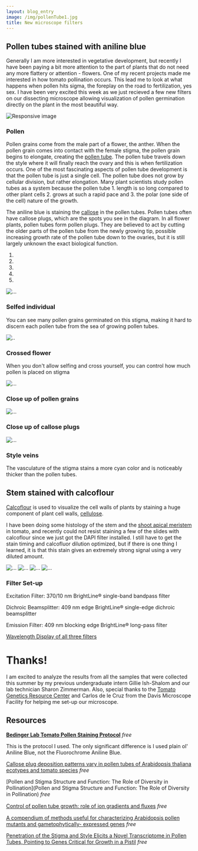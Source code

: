 ```yaml
---
layout: blog_entry
image: /img/pollenTube1.jpg
title: New microscope filters
---
```


##  Pollen tubes stained with aniline blue

Generally I am more interested in vegetative development, but recently I have been paying a bit more attention to the part of plants that do not need any more flattery or attention - flowers. One of my recent projects made me interested in how tomato pollination occurs.  This lead me to look at what happens when pollen hits sigma, the foreplay on the road to fertilization, yes sex.  I have been very excited this week as we just recieved a few new filters on our dissecting microscope allowing visualization of pollen germination directly on the plant in the most beautiful way. 

<img src="{{ site.baseurl }}/img/pollenFig.png" class="img-responsive" alt="Responsive image"> 

<!-- <div class="container">

  <div class="row">
    
    <div class="col-md-4 portfolio-item">
      <a href="#project-one"><img class="img-responsive" src="http://placehold.it/700x400"></a>
      <h3><a href="#project-one">Project One</a></h3>
      <p>Lorem ipsum dolor sit amet, consectetur adipiscing elit. Nam viverra euismod odio, gravida pellentesque urna varius vitae.</p>
    </div>

    <div class="col-md-4 portfolio-item">
      <a href="#project-two"><img class="img-responsive" src="http://placehold.it/700x400"></a>
      <h3><a href="#project-two">Project Two</a></h3>
      <p>Lorem ipsum dolor sit amet, consectetur adipiscing elit. Nam viverra euismod odio, gravida pellentesque urna varius vitae.</p>
    </div>

  </div>
  
</div><!-- /.container -->

### Pollen

Pollen grains come from the male part of a flower, the anther.  When the pollen grain comes into contact with the female stigma, the pollen grain begins to elongate, creating the [pollen tube](http://en.wikipedia.org/wiki/Pollen_tube). The pollen tube travels down the style where it will finally reach the ovary and this is when fertilization occurs. One of the most fascinating aspects of pollen tube development is that the pollen tube is just a single cell. The pollen tube does not grow by cellular division, but rather elongation. Many plant scientists study pollen tubes as a system because the pollen tube 1. length is so long compared to other plant cells 2. grows at such a rapid pace and 3. the polar (one side of the cell) nature of the growth.  

The aniline blue is staining the [callose](http://en.wikipedia.org/wiki/Callose) in the pollen tubes. Pollen tubes often have callose plugs, which are the spots you see in the diagram. In all flower plants, pollen tubes form pollen plugs.   They are believed to act by cutting the older parts of the pollen tube from the newly growing tip, possible increasing  growth rate of the pollen tube down to the ovaries, but it is still largely unknown the exact biological function.



<div id="carousel-example-generic" class="carousel slide">
  
  <!-- Indicators -->
  <ol class="carousel-indicators">
    <li data-target="#carousel-example-generic" data-slide-to="0" class="active"></li>
    <li data-target="#carousel-example-generic" data-slide-to="1"></li>
    <li data-target="#carousel-example-generic" data-slide-to="2"></li>
    <li data-target="#carousel-example-generic" data-slide-to="3"></li>
    <li data-target="#carousel-example-generic" data-slide-to="4"></li>
  </ol>

  <!-- Wrapper for slides -->
<div class="carousel-inner">
  <div class="item active">
    <img src="{{ site.baseurl }}/img/pollen04.jpg" alt="...">
    <div class="carousel-caption">
      <h3>Selfed individual</h3>
      <p>You can see many pollen grains germinated on this stigma, making it hard to discern each pollen tube from the sea of growing pollen tubes. </p>
    </div>
  </div>
     <div class="item">
        <img src="{{ site.baseurl }}/img/pollen01.jpg" alt="..">
      <div class="carousel-caption">
        <h3>Crossed flower</h3>
        <p>When you don't allow selfing and cross yourself, you can control how much pollen is placed on stigma</p>
      </div>
    </div>
  <div class="item">
    <img src="{{ site.baseurl }}/img/pollen05.jpg" alt="...">
    <div class="carousel-caption">
      <h3>Close up of pollen grains</h3>
    </div>
  </div>
   <div class="item">
    <img src="{{ site.baseurl }}/img/pollen03.jpg" alt="...">
    <div class="carousel-caption">
      <h3>Close up of callose plugs</h3>
    </div>
  </div>
  <div class="item">
    <img src="{{ site.baseurl }}/img/pollen02.jpg" alt="...">
    <div class="carousel-caption">
      <h3>Style veins</h3>
      <p>The vasculature  of the stigma stains a more cyan color and is noticeably thicker than the pollen tubes.</p>
    </div>
  </div>
</div>

  <!-- Controls -->
  <a class="left carousel-control" href="#carousel-example-generic" data-slide="prev">
    <span class="glyphicon glyphicon-chevron-left"></span>
  </a>
  <a class="right carousel-control" href="#carousel-example-generic" data-slide="next">
    <span class="glyphicon glyphicon-chevron-right"></span>
  </a>
</div>


## Stem stained with calcoflour

[Calcoflour](http://en.wikipedia.org/wiki/Calcofluor-white) is used to visualize the cell walls of plants by staining a huge component of plant cell walls, [cellulose](http://en.wikipedia.org/wiki/Cellulose).

I have been doing some histology of the stem and the [shoot apical meristem](http://en.wikipedia.org/wiki/Meristem#Shoot_apical_meristems) in tomato, and recently could not resist staining a few of the slides with calcoflour since we just got the DAPI filter installed. I still have to get the stain timing and calcofluor dilution optimized, but if there is one thing I learned, it is that this stain gives an extremely strong signal using a very diluted amount.  

<img src="{{ site.baseurl }}/img/calco01.jpg" class="img-responsive" alt="...">

<img src="{{ site.baseurl }}/img/calco02.jpg" class="img-responsive" alt="...">

<img src="{{ site.baseurl }}/img/calco05.jpg" class="img-responsive" alt="..."> 
 
<img src="{{ site.baseurl }}/img/calco04.jpg" class="img-responsive" alt="..."> 

### <b>Filter Set-up</b>

Excitation Filter: 370/10 nm BrightLine® single-band bandpass filter

Dichroic Beamsplitter:  409 nm edge BrightLine® single-edge dichroic beamsplitter

Emission Filter: 409 nm blocking edge BrightLine® long-pass filter

[Wavelength Display of all three filters](http://searchlight.semrock.com/?sid=6bee34b1-06cc-4dbe-a7d7-611e1be7392f)

# Thanks!

I am excited to analyze the results from all the samples that were collected this summer by my previous undergraduate intern Gillie Ish-Shalom and our lab technician Sharon Zimmerman. Also, special thanks to the [Tomato Genetics Resource Center](http://tgrc.ucdavis.edu/) and Carlos de le Cruz from the Davis Microscope Facility for helping me set-up our microscope.

## Resources

**[Bedinger Lab Tomato Pollen Staining Protocol](http://www.irbtomato.org/Aniline_Blue_Staining_Protocol.pdf)** *free*  

This is the protocol I used.  The only significant difference is I used plain ol' Aniline Blue, not the Fluorochrome Aniline Blue.

[Callose plug deposition patterns vary in pollen tubes of Arabidopsis thaliana ecotypes and tomato species](http://www.biomedcentral.com/1471-2229/12/178) *free*

[Pollen and Stigma Structure and Function: The Role of Diversity in Pollination](Pollen and Stigma Structure and Function: The Role of Diversity in Pollination) *free*

[Control of pollen tube growth: role of ion gradients and ﬂuxes](http://onlinelibrary.wiley.com/store/10.1046/j.1469-8137.2003.00847.x/asset/j.1469-8137.2003.00847.x.pdf?v=1&t=hnzps8z7&s=d387ebdc0c6f26ce6a989274a9e5a9f8ae1589d2) *free*

[A compendium of methods useful for characterizing Arabidopsis pollen mutants and gametophytically- expressed genes](http://onlinelibrary.wiley.com/store/10.1111/j.1365-313X.2004.02147.x/asset/j.1365-313X.2004.02147.x.pdf?v=1&t=hnzpxoip&s=492212ad2416da61fb47b59d4b36c9984fdee1c6) *free*

[Penetration of the Stigma and Style Elicits a Novel
Transcriptome in Pollen Tubes, Pointing to Genes Critical
for Growth in a Pistil](http://www.plosgenetics.org/article/info%3Adoi%2F10.1371%2Fjournal.pgen.1000621) *free*




